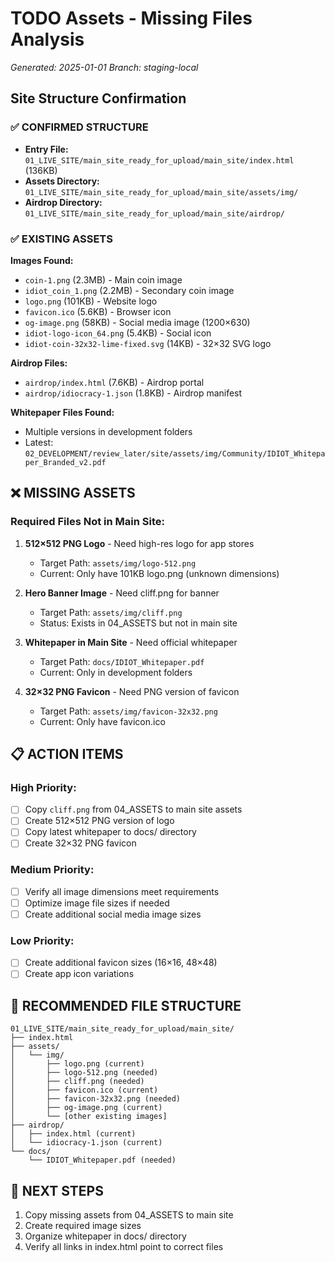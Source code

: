 # TODO Assets - Missing Files Analysis

*Generated: 2025-01-01*
*Branch: staging-local*

## Site Structure Confirmation

### ✅ CONFIRMED STRUCTURE
- **Entry File:** `01_LIVE_SITE/main_site_ready_for_upload/main_site/index.html` (136KB)
- **Assets Directory:** `01_LIVE_SITE/main_site_ready_for_upload/main_site/assets/img/`
- **Airdrop Directory:** `01_LIVE_SITE/main_site_ready_for_upload/main_site/airdrop/`

### ✅ EXISTING ASSETS
**Images Found:**
- `coin-1.png` (2.3MB) - Main coin image
- `idiot_coin_1.png` (2.2MB) - Secondary coin image  
- `logo.png` (101KB) - Website logo
- `favicon.ico` (5.6KB) - Browser icon
- `og-image.png` (58KB) - Social media image (1200×630)
- `idiot-logo-icon_64.png` (5.4KB) - Social icon
- `idiot-coin-32x32-lime-fixed.svg` (14KB) - 32×32 SVG logo

**Airdrop Files:**
- `airdrop/index.html` (7.6KB) - Airdrop portal
- `airdrop/idiocracy-1.json` (1.8KB) - Airdrop manifest

**Whitepaper Files Found:**
- Multiple versions in development folders
- Latest: `02_DEVELOPMENT/review_later/site/assets/img/Community/IDIOT_Whitepaper_Branded_v2.pdf`

## ❌ MISSING ASSETS

### Required Files Not in Main Site:
1. **512×512 PNG Logo** - Need high-res logo for app stores
   - Target Path: `assets/img/logo-512.png`
   - Current: Only have 101KB logo.png (unknown dimensions)

2. **Hero Banner Image** - Need cliff.png for banner
   - Target Path: `assets/img/cliff.png` 
   - Status: Exists in 04_ASSETS but not in main site

3. **Whitepaper in Main Site** - Need official whitepaper
   - Target Path: `docs/IDIOT_Whitepaper.pdf`
   - Current: Only in development folders

4. **32×32 PNG Favicon** - Need PNG version of favicon
   - Target Path: `assets/img/favicon-32x32.png`
   - Current: Only have favicon.ico

## 📋 ACTION ITEMS

### High Priority:
- [ ] Copy `cliff.png` from 04_ASSETS to main site assets
- [ ] Create 512×512 PNG version of logo
- [ ] Copy latest whitepaper to docs/ directory
- [ ] Create 32×32 PNG favicon

### Medium Priority:
- [ ] Verify all image dimensions meet requirements
- [ ] Optimize image file sizes if needed
- [ ] Create additional social media image sizes

### Low Priority:
- [ ] Create additional favicon sizes (16×16, 48×48)
- [ ] Create app icon variations

## 📁 RECOMMENDED FILE STRUCTURE

```
01_LIVE_SITE/main_site_ready_for_upload/main_site/
├── index.html
├── assets/
│   └── img/
│       ├── logo.png (current)
│       ├── logo-512.png (needed)
│       ├── cliff.png (needed)
│       ├── favicon.ico (current)
│       ├── favicon-32x32.png (needed)
│       ├── og-image.png (current)
│       └── [other existing images]
├── airdrop/
│   ├── index.html (current)
│   └── idiocracy-1.json (current)
└── docs/
    └── IDIOT_Whitepaper.pdf (needed)
```

## 🎯 NEXT STEPS

1. Copy missing assets from 04_ASSETS to main site
2. Create required image sizes
3. Organize whitepaper in docs/ directory
4. Verify all links in index.html point to correct files
